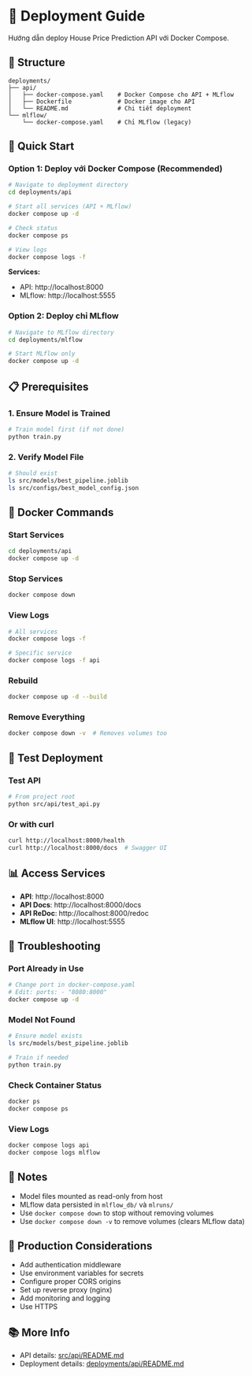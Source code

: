 # 🐳 Deployment Guide

Hướng dẫn deploy House Price Prediction API với Docker Compose.

## 📁 Structure

```
deployments/
├── api/
│   ├── docker-compose.yaml    # Docker Compose cho API + MLflow
│   ├── Dockerfile             # Docker image cho API
│   └── README.md              # Chi tiết deployment
└── mlflow/
    └── docker-compose.yaml    # Chỉ MLflow (legacy)
```

## 🚀 Quick Start

### Option 1: Deploy với Docker Compose (Recommended)

```bash
# Navigate to deployment directory
cd deployments/api

# Start all services (API + MLflow)
docker compose up -d

# Check status
docker compose ps

# View logs
docker compose logs -f
```

**Services:**
- API: http://localhost:8000
- MLflow: http://localhost:5555

### Option 2: Deploy chỉ MLflow

```bash
# Navigate to MLflow directory
cd deployments/mlflow

# Start MLflow only
docker compose up -d
```

## 📋 Prerequisites

### 1. Ensure Model is Trained

```bash
# Train model first (if not done)
python train.py
```

### 2. Verify Model File

```bash
# Should exist
ls src/models/best_pipeline.joblib
ls src/configs/best_model_config.json
```

## 🐳 Docker Commands

### Start Services

```bash
cd deployments/api
docker compose up -d
```

### Stop Services

```bash
docker compose down
```

### View Logs

```bash
# All services
docker compose logs -f

# Specific service
docker compose logs -f api
```

### Rebuild

```bash
docker compose up -d --build
```

### Remove Everything

```bash
docker compose down -v  # Removes volumes too
```

## 🧪 Test Deployment

### Test API

```bash
# From project root
python src/api/test_api.py
```

### Or with curl

```bash
curl http://localhost:8000/health
curl http://localhost:8000/docs  # Swagger UI
```

## 📊 Access Services

- **API**: http://localhost:8000
- **API Docs**: http://localhost:8000/docs
- **API ReDoc**: http://localhost:8000/redoc
- **MLflow UI**: http://localhost:5555

## 🔧 Troubleshooting

### Port Already in Use

```bash
# Change port in docker-compose.yaml
# Edit: ports: - "8080:8000"
docker compose up -d
```

### Model Not Found

```bash
# Ensure model exists
ls src/models/best_pipeline.joblib

# Train if needed
python train.py
```

### Check Container Status

```bash
docker ps
docker compose ps
```

### View Logs

```bash
docker compose logs api
docker compose logs mlflow
```

## 📝 Notes

- Model files mounted as read-only from host
- MLflow data persisted in `mlflow_db/` và `mlruns/`
- Use `docker compose down` to stop without removing volumes
- Use `docker compose down -v` to remove volumes (clears MLflow data)

## 🎯 Production Considerations

- Add authentication middleware
- Use environment variables for secrets
- Configure proper CORS origins
- Set up reverse proxy (nginx)
- Add monitoring and logging
- Use HTTPS

## 📚 More Info

- API details: [src/api/README.md](src/api/README.md)
- Deployment details: [deployments/api/README.md](deployments/api/README.md)
